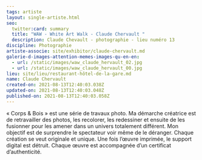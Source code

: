 ```yaml
---
tags: artiste
layout: single-artiste.html
seo:
  twitter:card: summary
  title: "WAW - White Art Walk - Claude Chervault "
  description: Claude Chevault - photographie - lieu numéro 13
discipline: Photographie
artiste-associe: site/exhibitor/claude-chervault.md
galerie-d-images-attention-memes-images-qu-en-en:
  - url: /static/images/waw_claude_hervault_02.jpg
  - url: /static/images/waw_claude_hervault_00.jpg
lieu: site/lieu/restaurant-hôtel-de-la-gare.md
name: Claude Chervault
created-on: 2021-08-13T12:40:03.038Z
updated-on: 2021-08-13T12:40:03.048Z
published-on: 2021-08-13T12:40:03.058Z
---
```

<!--StartFragment-->

« Corps & Bois » est une série de travaux photo. Ma démarche créatrice est de retravailler des photos, les recolorer, les redessiner et ensuite de les fusionner pour les amener dans un univers totalement différent. Mon objectif est de surprendre le spectateur voir même de le déranger. Chaque création se veut originale et unique. Une fois l’œuvre imprimée, le support digital est détruit. Chaque œuvre est accompagnée d’un certificat d’authenticité.



<!--EndFragment-->